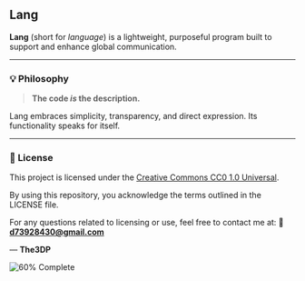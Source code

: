 ## Lang

**Lang** (short for *language*) is a lightweight, purposeful program built to support and enhance global communication.

---

### 💡 Philosophy

> **The code *is* the description.**

Lang embraces simplicity, transparency, and direct expression. Its functionality speaks for itself.

---

### 📄 License

This project is licensed under the [Creative Commons CC0 1.0 Universal](https://creativecommons.org/publicdomain/zero/1.0/legalcode).

By using this repository, you acknowledge the terms outlined in the LICENSE file.

For any questions related to licensing or use, feel free to contact me at:
📧 **[d73928430@gmail.com](mailto:d73928430@gmail.com)**

— **The3DP**

![60% Complete](https://img.shields.io/badge/Progress-100%25-darkorange)

